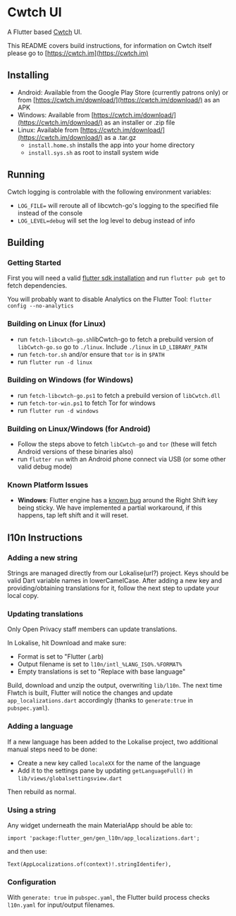 # Cwtch UI

A Flutter based [Cwtch](https://cwtch.im) UI.

This README covers build instructions, for information on Cwtch itself please go to [https://cwtch.im](https://cwtch.im)

## Installing

- Android: Available from the Google Play Store (currently patrons only) or from [https://cwtch.im/download/](https://cwtch.im/download/) as an APK
- Windows: Available from [https://cwtch.im/download/](https://cwtch.im/download/) as an installer or .zip file
- Linux: Available from [https://cwtch.im/download/](https://cwtch.im/download/) as a .tar.gz
    - `install.home.sh` installs the app into your home directory
    - `install.sys.sh` as root to install system wide

## Running

Cwtch logging is controlable with the following environment variables:
- `LOG_FILE=` will reroute all of libcwtch-go's logging to the specified file instead of the console 
- `LOG_LEVEL=debug` will set the log level to debug instead of info

## Building

### Getting Started

First you will need a valid [flutter sdk installation](https://flutter.dev/docs/get-started/install)
and run `flutter pub get` to fetch dependencies.

You will probably want to disable Analytics on the Flutter Tool: `flutter config --no-analytics`

### Building on Linux (for Linux)

- run `fetch-libcwtch-go.sh`libCwtch-go to fetch a prebuild version of `libCwtch-go.so` go to `./linux`. Include `./linux` in `LD_LIBRARY_PATH`
- run `fetch-tor.sh` and/or ensure that `tor` is in `$PATH`
- run `flutter run -d linux`

### Building on Windows (for Windows)

- run `fetch-libcwtch-go.ps1` to fetch a prebuild version of `libCwtch.dll`
- run `fetch-tor-win.ps1` to fetch Tor for windows
- run `flutter run -d windows`

### Building on Linux/Windows (for Android)

- Follow the steps above to fetch `libCwtch-go` and `tor` (these will fetch Android versions of these binaries also)
- run `flutter run` with an Android phone connect via USB (or some other valid debug mode)

### Known Platform Issues

- **Windows**: Flutter engine has a [known bug](https://github.com/flutter/flutter/issues/75675) around the Right Shift key being sticky.
We have implemented a partial workaround, if this happens, tap left shift and it will reset.

## l10n Instructions

### Adding a new string

Strings are managed directly from our Lokalise(url?) project.
Keys should be valid Dart variable names in lowerCamelCase.
After adding a new key and providing/obtaining translations for it, follow the next step to update your local copy.

### Updating translations

Only Open Privacy staff members can update translations.

In Lokalise, hit Download and make sure:

* Format is set to "Flutter (.arb)
* Output filename is set to `l10n/intl_%LANG_ISO%.%FORMAT%`
* Empty translations is set to "Replace with base language"

Build, download and unzip the output, overwriting `lib/l10n`. The next time Flwtch is built, Flutter will notice the changes and update `app_localizations.dart` accordingly (thanks to `generate:true` in `pubspec.yaml`).

### Adding a language

If a new language has been added to the Lokalise project, two additional manual steps need to be done:

* Create a new key called `localeXX` for the name of the language
* Add it to the settings pane by updating `getLanguageFull()` in `lib/views/globalsettingsview.dart`

Then rebuild as normal.

### Using a string

Any widget underneath the main MaterialApp should be able to:

```
import 'package:flutter_gen/gen_l10n/app_localizations.dart';
```

and then use:

```
Text(AppLocalizations.of(context)!.stringIdentifer),
```

### Configuration

With `generate: true` in `pubspec.yaml`, the Flutter build process checks `l10n.yaml` for input/output filenames.


